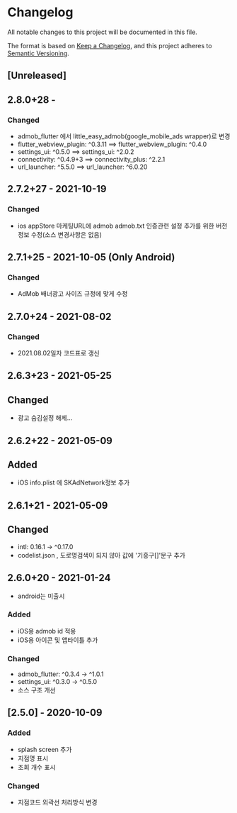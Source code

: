# Changelog
All notable changes to this project will be documented in this file.

The format is based on [Keep a Changelog](https://keepachangelog.com/en/1.0.0/),
and this project adheres to [Semantic Versioning](https://semver.org/spec/v2.0.0.html).

## [Unreleased]

## 2.8.0+28 -
### Changed
- admob_flutter 에서 little_easy_admob(google_mobile_ads wrapper)로 변경
- flutter_webview_plugin: ^0.3.11 ==> flutter_webview_plugin: ^0.4.0
- settings_ui: ^0.5.0 ==> settings_ui: ^2.0.2
- connectivity: ^0.4.9+3 ==> connectivity_plus: ^2.2.1
- url_launcher: ^5.5.0 ==> url_launcher: ^6.0.20

## 2.7.2+27 - 2021-10-19
### Changed
- ios appStore 마케팅URL에 admob admob.txt 인증관련 설정 추가를 위한 버전정보 수정(소스 변경사항은 없음)

## 2.7.1+25 - 2021-10-05 (Only Android)
### Changed
- AdMob 배너광고 사이즈 규정에 맞게 수정

## 2.7.0+24 - 2021-08-02
### Changed
- 2021.08.02일자 코드표로 갱신

## 2.6.3+23 - 2021-05-25
## Changed
- 광고 숨김설정 해제...

## 2.6.2+22 - 2021-05-09
## Added
- iOS info.plist 에 SKAdNetwork정보 추가

## 2.6.1+21 - 2021-05-09
## Changed
- intl: 0.16.1 -> ^0.17.0
- codelist.json , 도로명검색이 되지 않아 값에 '기흥구[]'문구 추가

## 2.6.0+20 - 2021-01-24
- android는 미출시

### Added
- iOS용 admob id 적용
- iOS용 아이콘 및 앱타이틀 추가

### Changed
- admob_flutter: ^0.3.4 -> ^1.0.1
- settings_ui: ^0.3.0 -> ^0.5.0
- 소스 구조 개선

## [2.5.0] - 2020-10-09
### Added
- splash screen 추가
- 지점명 표시
- 조회 개수 표시

### Changed
- 지점코드 외곽선 처리방식 변경